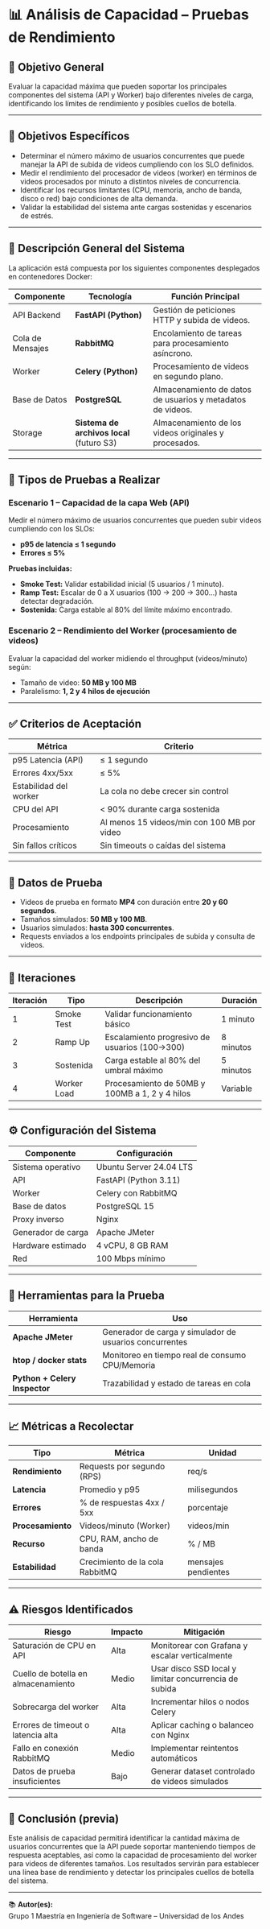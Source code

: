 # 📊 Análisis de Capacidad – Pruebas de Rendimiento

## 🎯 Objetivo General

Evaluar la capacidad máxima que pueden soportar los principales componentes del sistema (API y Worker) bajo diferentes niveles de carga, identificando los límites de rendimiento y posibles cuellos de botella.

---

## 🎯 Objetivos Específicos

- Determinar el número máximo de usuarios concurrentes que puede manejar la API de subida de videos cumpliendo con los SLO definidos.
- Medir el rendimiento del procesador de videos (worker) en términos de videos procesados por minuto a distintos niveles de concurrencia.
- Identificar los recursos limitantes (CPU, memoria, ancho de banda, disco o red) bajo condiciones de alta demanda.
- Validar la estabilidad del sistema ante cargas sostenidas y escenarios de estrés.

---

## 🧩 Descripción General del Sistema

La aplicación está compuesta por los siguientes componentes desplegados en contenedores Docker:

| Componente       | Tecnología                                | Función Principal                                          |
| ---------------- | ----------------------------------------- | ---------------------------------------------------------- |
| API Backend      | **FastAPI (Python)**                      | Gestión de peticiones HTTP y subida de videos.             |
| Cola de Mensajes | **RabbitMQ**                              | Encolamiento de tareas para procesamiento asíncrono.       |
| Worker           | **Celery (Python)**                       | Procesamiento de videos en segundo plano.                  |
| Base de Datos    | **PostgreSQL**                            | Almacenamiento de datos de usuarios y metadatos de videos. |
| Storage          | **Sistema de archivos local** (futuro S3) | Almacenamiento de los videos originales y procesados.      |

---

## 🧪 Tipos de Pruebas a Realizar

### **Escenario 1 – Capacidad de la capa Web (API)**

Medir el número máximo de usuarios concurrentes que pueden subir videos cumpliendo con los SLOs:

- **p95 de latencia ≤ 1 segundo**
- **Errores ≤ 5%**

**Pruebas incluidas:**

- **Smoke Test:** Validar estabilidad inicial (5 usuarios / 1 minuto).
- **Ramp Test:** Escalar de 0 a X usuarios (100 → 200 → 300...) hasta detectar degradación.
- **Sostenida:** Carga estable al 80% del límite máximo encontrado.

### **Escenario 2 – Rendimiento del Worker (procesamiento de videos)**

Evaluar la capacidad del worker midiendo el throughput (videos/minuto) según:

- Tamaño de video: **50 MB y 100 MB**
- Paralelismo: **1, 2 y 4 hilos de ejecución**

---

## ✅ Criterios de Aceptación

| Métrica                | Criterio                                    |
| ---------------------- | ------------------------------------------- |
| p95 Latencia (API)     | ≤ 1 segundo                                 |
| Errores 4xx/5xx        | ≤ 5%                                        |
| Estabilidad del worker | La cola no debe crecer sin control          |
| CPU del API            | < 90% durante carga sostenida               |
| Procesamiento          | Al menos 15 videos/min con 100 MB por video |
| Sin fallos críticos    | Sin timeouts o caídas del sistema           |

---

## 🧾 Datos de Prueba

- Videos de prueba en formato **MP4** con duración entre **20 y 60 segundos**.
- Tamaños simulados: **50 MB y 100 MB**.
- Usuarios simulados: **hasta 300 concurrentes**.
- Requests enviados a los endpoints principales de subida y consulta de videos.

---

## 🔁 Iteraciones

| Iteración | Tipo        | Descripción                                    | Duración  |
| --------- | ----------- | ---------------------------------------------- | --------- |
| 1         | Smoke Test  | Validar funcionamiento básico                  | 1 minuto  |
| 2         | Ramp Up     | Escalamiento progresivo de usuarios (100→300)  | 8 minutos |
| 3         | Sostenida   | Carga estable al 80% del umbral máximo         | 5 minutos |
| 4         | Worker Load | Procesamiento de 50MB y 100MB a 1, 2 y 4 hilos | Variable  |

---

## ⚙️ Configuración del Sistema

| Componente         | Configuración               |
| ------------------ | --------------------------- |
| Sistema operativo  | Ubuntu Server 24.04 LTS     |
| API                | FastAPI (Python 3.11)       |
| Worker             | Celery con RabbitMQ         |
| Base de datos      | PostgreSQL 15               |
| Proxy inverso      | Nginx                       |
| Generador de carga | Apache JMeter               |
| Hardware estimado  | 4 vCPU, 8 GB RAM            |
| Red                | 100 Mbps mínimo             |

---

## 🧰 Herramientas para la Prueba

| Herramienta                   | Uso                                                     |
| ----------------------------- | ------------------------------------------------------- |
| **Apache JMeter**             | Generador de carga y simulador de usuarios concurrentes |
| **htop / docker stats**       | Monitoreo en tiempo real de consumo CPU/Memoria         |
| **Python + Celery Inspector** | Trazabilidad y estado de tareas en cola                 |

---

## 📈 Métricas a Recolectar

| Tipo              | Métrica                         | Unidad              |
| ----------------- | ------------------------------- | ------------------- |
| **Rendimiento**   | Requests por segundo (RPS)      | req/s               |
| **Latencia**      | Promedio y p95                  | milisegundos        |
| **Errores**       | % de respuestas 4xx / 5xx       | porcentaje          |
| **Procesamiento** | Videos/minuto (Worker)          | videos/min          |
| **Recurso**       | CPU, RAM, ancho de banda        | % / MB              |
| **Estabilidad**   | Crecimiento de la cola RabbitMQ | mensajes pendientes |

---

## ⚠️ Riesgos Identificados

| Riesgo                              | Impacto | Mitigación                                            |
| ----------------------------------- | ------- | ----------------------------------------------------- |
| Saturación de CPU en API            | Alta    | Monitorear con Grafana y escalar verticalmente        |
| Cuello de botella en almacenamiento | Medio   | Usar disco SSD local y limitar concurrencia de subida |
| Sobrecarga del worker               | Alta    | Incrementar hilos o nodos Celery                      |
| Errores de timeout o latencia alta  | Alta    | Aplicar caching o balanceo con Nginx                  |
| Fallo en conexión RabbitMQ          | Medio   | Implementar reintentos automáticos                    |
| Datos de prueba insuficientes       | Bajo    | Generar dataset controlado de videos simulados        |

---

## 📄 Conclusión (previa)

Este análisis de capacidad permitirá identificar la cantidad máxima de usuarios concurrentes que la API puede soportar manteniendo tiempos de respuesta aceptables, así como la capacidad de procesamiento del worker para videos de diferentes tamaños. Los resultados servirán para establecer una línea base de rendimiento y detectar los principales cuellos de botella del sistema.

---

📚 **Autor(es):**  
Grupo 1
Maestría en Ingeniería de Software – Universidad de los Andes
